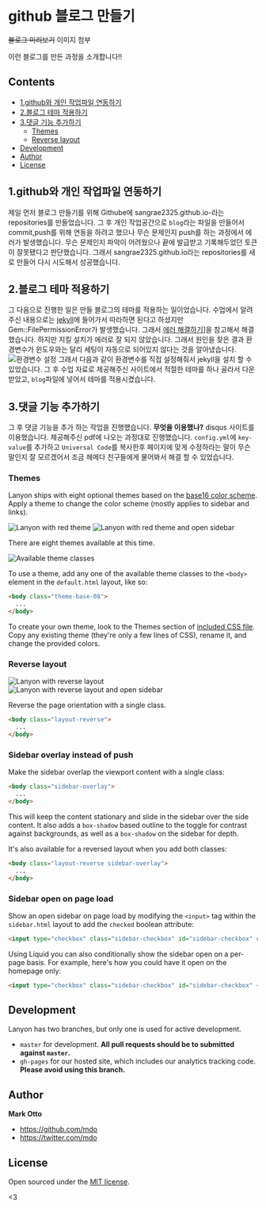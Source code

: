 # github 블로그 만들기
~~블로그 미리보기~~
이미지 첨부

이런 블로그를 만든 과정을 소개합니다!!


## Contents

- [1.github와 개인 작업파일 연동하기 ](https://github.com/sangrae2325/sangrae2325.github.io#1github%EC%99%80-%EA%B0%9C%EC%9D%B8-%EC%9E%91%EC%97%85%ED%8C%8C%EC%9D%BC-%EC%97%B0%EB%8F%99%ED%95%98%EA%B8%B0)
- [2.블로그 테마 적용하기](https://github.com/sangrae2325/sangrae2325.github.io#2.%EB%B8%94%EB%A1%9C%EA%B7%B8-%ED%85%8C%EB%A7%88-%EC%A0%81%EC%9A%A9%ED%95%98%EA%B8%B0)
- [3.댓글 기능 추가하기](https://github.com/sangrae2325/sangrae2325.github.io#2.%EB%8C%93%EA%B8%80-%EA%B8%B0%EB%8A%A5-%EC%B6%94%EA%B0%80%ED%95%98%EA%B8%B0)
  - [Themes](#themes)
  - [Reverse layout](#reverse-layout)
- [Development](#development)
- [Author](#author)
- [License](#license)


## 1.github와 개인 작업파일 연동하기 

제일 먼저 블로그 만들기를 위해 Githube에 sangrae2325.github.io-라는 repositories를 만들었습니다. 그 후 개인 작업공간으로 `blog`라는 파일을 만들어서 commit,push를 위해 연동을 하려고 했으나 무슨 문제인지 push를 하는 과정에서 에러가 발생했습니다. 무슨 문제인지 파악이 어려웠으나 끝에 발급받고 기록해두었던 토큰이 잘못됐다고 판단했습니다. 그래서 sangrae2325.github.io라는 repositories를 새로 만들어 다시 시도해서 성공했습니다.


## 2.블로그 테마 적용하기

그 다음으로 진행한 일은 만들 블로그의 테마를 적용하는 일이었습니다.
수업에서 알려주신 내용으로는 [jekyll](https://jekyllrb-ko.github.io/docs/)에 들어가서 따라하면 된다고 하셨지만 Gem::FilePermissionError가 발생했습니다. 그래서 [에러 해결하기](https://jojoldu.tistory.com/288)]을 참고해서 해결했습니다. 하지만 지킬 설치가 에러로 잘 되지 않았습니다. 
그래서 원인을 찾은 결과 환경변수가 윈도우와는 달리 세팅이 자동으로 되어있지 않다는 것을 알아냈습니다. 
![환경변수 설정](https://user-images.githubusercontent.com/106955624/204083558-a0f2ee02-6f33-48e6-b5de-e5936f926fcf.png)
그래서 다음과 같이 환경변수를 직접 설정해줘서 jekyll을 설치 할 수 있었습니다.
그 후 수업 자료로 제공해주신 사이트에서 적절한 테마를 하나 골라서 다운받았고, `blog`파일에 넣어서 테마를 적용시켰습니다.



## 3.댓글 기능 추가하기

그 후 댓글 기능을 추가 하는 작업을 진행헀습니다. 
**무엇을 이용했나?** disqus 사이트를 이용했습니다.
제공해주신 pdf에 나오는 과정대로 진행했습니다.
`config.yml`에 `key-value`를 추가하고 `Universal Code`를 복사한후 페이지에 맞게 수정하라는 말이 무슨 말인지 잘 모르겠어서 조금 헤메다 친구들에게 물어봐서 해결 할 수 있었습니다.



### Themes

Lanyon ships with eight optional themes based on the [base16 color scheme](https://github.com/chriskempson/base16). Apply a theme to change the color scheme (mostly applies to sidebar and links).

![Lanyon with red theme](https://f.cloud.github.com/assets/98681/1825270/be065110-71b0-11e3-9ed8-9b8de753a4af.png)
![Lanyon with red theme and open sidebar](https://f.cloud.github.com/assets/98681/1825269/be05ec20-71b0-11e3-91ea-a9138ef07186.png)

There are eight themes available at this time.

![Available theme classes](https://f.cloud.github.com/assets/98681/1817044/e5b0ec06-6f68-11e3-83d7-acd1942797a1.png)

To use a theme, add any one of the available theme classes to the `<body>` element in the `default.html` layout, like so:

```html
<body class="theme-base-08">
  ...
</body>
```

To create your own theme, look to the Themes section of [included CSS file](https://github.com/poole/lanyon/blob/master/public/css/lanyon.css). Copy any existing theme (they're only a few lines of CSS), rename it, and change the provided colors.


### Reverse layout

![Lanyon with reverse layout](https://f.cloud.github.com/assets/98681/1825265/be03f2e4-71b0-11e3-89f1-360705524495.png)
![Lanyon with reverse layout and open sidebar](https://f.cloud.github.com/assets/98681/1825268/be056174-71b0-11e3-88c8-5055bca4307f.png)

Reverse the page orientation with a single class.

```html
<body class="layout-reverse">
  ...
</body>
```


### Sidebar overlay instead of push

Make the sidebar overlap the viewport content with a single class:

```html
<body class="sidebar-overlay">
  ...
</body>
```

This will keep the content stationary and slide in the sidebar over the side content. It also adds a `box-shadow` based outline to the toggle for contrast against backgrounds, as well as a `box-shadow` on the sidebar for depth.

It's also available for a reversed layout when you add both classes:

```html
<body class="layout-reverse sidebar-overlay">
  ...
</body>
```

### Sidebar open on page load

Show an open sidebar on page load by modifying the `<input>` tag within the `sidebar.html` layout to add the `checked` boolean attribute:

```html
<input type="checkbox" class="sidebar-checkbox" id="sidebar-checkbox" checked>
```

Using Liquid you can also conditionally show the sidebar open on a per-page basis. For example, here's how you could have it open on the homepage only:

```html
<input type="checkbox" class="sidebar-checkbox" id="sidebar-checkbox" {% if page.title =="Home" %}checked{% endif %}>
```

## Development

Lanyon has two branches, but only one is used for active development.

- `master` for development.  **All pull requests should be to submitted against `master`.**
- `gh-pages` for our hosted site, which includes our analytics tracking code. **Please avoid using this branch.**


## Author

**Mark Otto**
- <https://github.com/mdo>
- <https://twitter.com/mdo>


## License

Open sourced under the [MIT license](LICENSE.md).

<3
